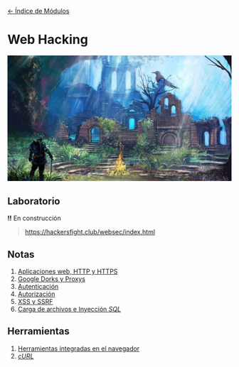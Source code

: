 [<- Índice de Módulos](../HackingFightClub.md)
# Web Hacking

![bonfire2.jpg](../../imagenes/bonfire2.jpg)

## Laboratorio

**!!** En construcción

> https://hackersfight.club/websec/index.html

## Notas

1. [Aplicaciones web, HTTP y HTTPS](apuntes/HFC25_09_2024.md)
2. [Google Dorks y Proxys](apuntes/HFC26_09_2024.md)
3. [Autenticación](apuntes/HFC27_09_2024.md)
4. [Autorización](apuntes/HFC30_09_2024.md)
5. [XSS y SSRF](apuntes/HFC01_10_2024.md)
6. [Carga de archivos e Inyección *SQL*](apuntes/HFC02_10_2024.md)

## Herramientas

1. [Herramientas integradas en el navegador](herramientas/BrowserDevTools.md)
1. [*cURL*](herramientas/cURL.md)